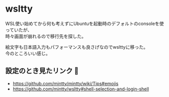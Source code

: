 # wsltty

WSL使い始めてから何も考えずにUbuntuを起動時のデフォルトのconsoleを使っていたが、  
時々画面が崩れるので移行先を探した。

絵文字も日本語入力もパフォーマンスも良さげなのでwslttyに移った。  
今のところいい感じ。

## 設定のとき見たリンク 📝
- https://github.com/mintty/mintty/wiki/Tips#emojis
- https://github.com/mintty/wsltty#shell-selection-and-login-shell
